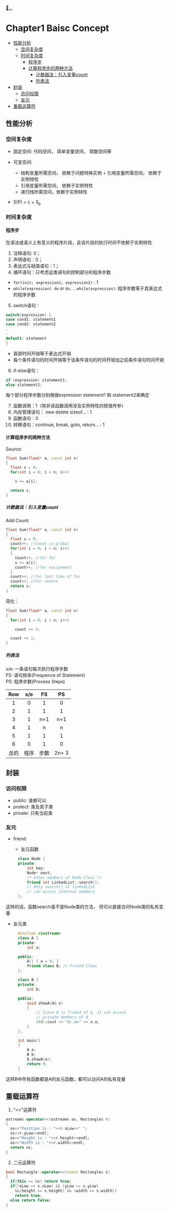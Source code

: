 [:car:...](README.md)

# Chapter1 Baisc Concept

  - [性能分析](#性能分析)
    - [空间复杂度](#空间复杂度)
    - [时间复杂度](#时间复杂度)
      - [程序步](#程序步)
      - [计算程序步的两种方法](#计算程序步的两种方法)
        - [计数器法：引入变量count](#计数器法引入变量count)
        - [列表法](#列表法)
  - [封装](#封装)
    - [访问权限](#访问权限)
    - [友元](#友元)
  - [重载运算符](#重载运算符)

## 性能分析

### 空间复杂度

* 固定空间: 代码空间， 简单变量空间， 常数空间等
* 可变空间:

  + 结构变量所需空间， 依赖于问题特殊实例 + 引用变量所需空间， 依赖于实例特性
  + 引用变量所需空间， 依赖于实例特性
  + 递归栈所需空间，依赖于实例特性
* S(P) = c + S<sub>p</sub>

### 时间复杂度

#### 程序步

在语法或语义上有意义的程序片段，且该片段的执行时间不依赖于实例特性

01. 注释语句: 0；
02. 声明语句：0；
03. 表达式与赋值语句：1；
04. 循环语句：只考虑这类语句的控制部分的程序步数

* `for(init; expression1; expression2)` : 1
* `while(expression) do` or `do...while(expression)`: 程序步数等于其表达式的程序步数

05. switch语句：

  ```c++
  switch(expression) {
  case cond1: statement1
  case cond2: statement2
  .
  .
  default: statement
  }

```

  + 首部时间开销等于表达式开销
  + 每个条件语句的时间开销等于该条件语句的时间开销加之前条件语句时间开销

06. if-else语句：

  ```cpp
  if (expression) statement1;
  else statement2;
  ```

  每个部分程序步数分别根据expression statement1 和 statement2来确定

07. 函数调用：1（除非该函数调用涉及实例特性的按值传参）
08. 内存管理语句： new delete sizeof... : 1
09. 函数语句：0
10. 转移语句：continue, break, goto, return... : 1

#### 计算程序步的两种方法

Source:

```c++
float Sum(float* a, const int n)
{
  float s = 0;
  for(int i = 0; i < n; i++)

    s += a[i];

  return s;
}

```

##### 计数器法：引入变量count

Add Count:

```c++
float Sum(float* a, const int n)
{
  float s = 0;
  count++; //count is global
  for(int i = 0; i < n; i++)
  {
    count++; //for for
    s += a[i];
    count++; //for assignment
  }
  count++; //for last time of for
  count++; //for return
  return s;
}
```

简化：

```c++
float Sum(float* a, const int n)
{
  for(int i = 0; i < n; i++)

    count += 2;

  count += 3;
}

```

##### 列表法

s/e: 一条语句每次执行程序步数<br>
FS: 语句频率(Frequence of Statement)<br>
PS: 程序步数(Process Steps)<br>

| Row  | s/e  |  FS  |  PS   |
|:----:|:----:|:----:|:-----:|
|  1   |  0   |  1   |   0   |
|  2   |  1   |  1   |   1   |
|  3   |  1   | n+1  |  n+1  |
|  4   |  1   |  n   |   n   |
|  5   |  1   |  1   |   1   |
|  6   |  0   |  1   |   0   |
| 总的 | 程序 | 步数 | 2n+ 3 |

## 封装

### 访问权限

* public: 谁都可以
* protect:  类及其子类
* private: 只有当前类

### 友元
* friend:

  + 友元函数

  ```cpp
    class Node {
    private:
        int key;
        Node* next;
        /* Other members of Node Class */
        friend int LinkedList::search();
        // Only search() of linkedList
        // can access internal members
    };
  ```
 这样的话，函数search虽不是Node类的方法， 但可以直接访问Node类的私有变量

  + 友元类
    ```cpp
      #include <iostream>
      class A {
      private:
          int a;

      public:
          A() { a = 0; }
          friend class B; // Friend Class
      };

      class B {
      private:
          int b;

      public:
          void showA(A& x)
          {
              // Since B is friend of A, it can access
              // private members of A
              std::cout << "A::a=" << x.a;
          }
      };

      int main()
      {
          A a;
          B b;
          b.showA(a);
          return 0;
      }
    ```
这样B中所有函数都是A的友元函数，都可以访问A的私有变量

## 重载运算符
  1. "<<"运算符
  ```cpp
  ostream& operator<<(ostream& os, Rectangle& r)
  {
    os<<"Position is : "<<r.xLow<<" ";
    os<<r.yLow<<endl;
    os<<"Height is : "<<r.height<<endl;
    os<<"Width is : "<<r.width<<endl;
    return os;
  }
  ```

  2. 二元运算符

  ```cpp
  bool Rectangle::operator==(const Rectangle& s)
  {
    if(this == &s) return true;
    if((xLow == s.xLow) && (yLow == s.yLow)
      &&(height == s.height) && (width == s.width))
      return true;
    else return false;
  }
  ```